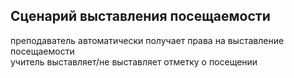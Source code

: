 ﻿## Сценарий выставления посещаемости
преподаватель автоматически получает права на выставление посещаемости  
учитель выставляет/не выставляет отметку о посещении
 

